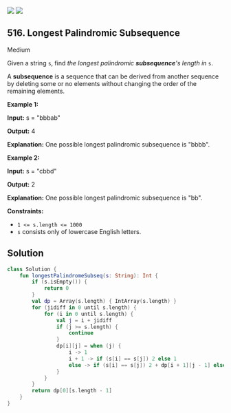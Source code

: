 [![](https://img.shields.io/github/stars/javadev/LeetCode-in-Kotlin?label=Stars&style=flat-square)](https://github.com/javadev/LeetCode-in-Kotlin)
[![](https://img.shields.io/github/forks/javadev/LeetCode-in-Kotlin?label=Fork%20me%20on%20GitHub%20&style=flat-square)](https://github.com/javadev/LeetCode-in-Kotlin/fork)

## 516\. Longest Palindromic Subsequence

Medium

Given a string `s`, find _the longest palindromic **subsequence**'s length in_ `s`.

A **subsequence** is a sequence that can be derived from another sequence by deleting some or no elements without changing the order of the remaining elements.

**Example 1:**

**Input:** s = "bbbab"

**Output:** 4

**Explanation:** One possible longest palindromic subsequence is "bbbb".

**Example 2:**

**Input:** s = "cbbd"

**Output:** 2

**Explanation:** One possible longest palindromic subsequence is "bb".

**Constraints:**

*   `1 <= s.length <= 1000`
*   `s` consists only of lowercase English letters.

## Solution

```kotlin
class Solution {
    fun longestPalindromeSubseq(s: String): Int {
        if (s.isEmpty()) {
            return 0
        }
        val dp = Array(s.length) { IntArray(s.length) }
        for (jidiff in 0 until s.length) {
            for (i in 0 until s.length) {
                val j = i + jidiff
                if (j >= s.length) {
                    continue
                }
                dp[i][j] = when (j) {
                    i -> 1
                    i + 1 -> if (s[i] == s[j]) 2 else 1
                    else -> if (s[i] == s[j]) 2 + dp[i + 1][j - 1] else Math.max(dp[i + 1][j], dp[i][j - 1])
                }
            }
        }
        return dp[0][s.length - 1]
    }
}
```